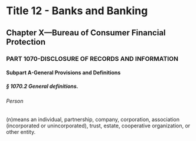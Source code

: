 
# Title 12 - Banks and Banking
## Chapter X—Bureau of Consumer Financial Protection
### PART 1070-DISCLOSURE OF RECORDS AND INFORMATION
#### Subpart A-General Provisions and Definitions
##### § 1070.2 General definitions.
###### Person

(n)means an individual, partnership, company, corporation, association (incorporated or unincorporated), trust, estate, cooperative organization, or other entity.
